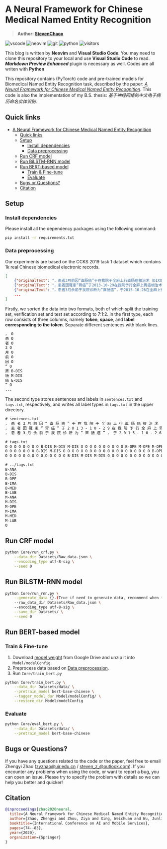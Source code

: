 # A Neural Framework for Chinese Medical Named Entity Recognition

> **Author: [StevenChaoo](https://github.com/StevenChaoo)**

![vscode](https://img.shields.io/badge/visual_studio_code-007acc?style=flat&logo=visual-studio-code&logoColor=ffffff) ![neovim](https://img.shields.io/badge/Neovim-57a143?style=flat&logo=Neovim&logoColor=ffffff) ![git](https://img.shields.io/badge/Git-f05032?style=flat&logo=git&logoColor=ffffff) ![python](https://img.shields.io/badge/Python-3776ab?style=flat&logo=Python&logoColor=ffffff) ![visitors](https://visitor-badge.glitch.me/badge?style=flat-square&page_id=UIR-ISCIE.BBC&left_color=grey&right_color=blue)

This blog is written by **Neovim** and **Visual Studio Code**. You may need to clone this repository to your local and use **Visual Studio Code** to read. ***Markdown Preview Enhanced*** plugin is necessary as well. Codes are all writen with **Python**.

This repository contains (PyTorch) code and pre-trained models for Biomedical Named Entity Recognition task, described by the paper: [*A Neural Framework for Chinese Medical Named Entity Recognition*](https://link.springer.com/chapter/10.1007/978-3-030-59605-7_6). This code is also the implementation of my B.S. thesis: *基于神经网络的中文电子病历命名实体识别*.

## Quick links

- [A Neural Framework for Chinese Medical Named Entity Recognition](#a-neural-framework-for-chinese-medical-named-entity-recognition)
  - [Quick links](#quick-links)
  - [Setup](#setup)
    - [Install dependencies](#install-dependencies)
    - [Data preprocessing](#data-preprocessing)
  - [Run CRF model](#run-crf-model)
  - [Run BiLSTM-RNN model](#run-bilstm-rnn-model)
  - [Run BERT-based model](#run-bert-based-model)
    - [Train & Fine-tune](#train--fine-tune)
    - [Evaluate](#evaluate)
  - [Bugs or Questions?](#bugs-or-questions)
  - [Citation](#citation)

## Setup

### Install dependencies

Please install all the dependency packages using the following command:

```bash
pip install -r requirements.txt
```

### Data preprocessing

Our experiments are based on the CCKS 2019 task 1 dataset which contains 1k real Chinese biomedical electronic records.

```json
[
    {"originalText": "，患者3月前因“直肠癌”于在我院于全麻上行直肠癌根治术（DIXON术），手术过程顺利，术后给予抗感染及营养支持治疗，患者恢复好，切口愈合良好。，术后病理示：直肠腺癌（中低度分化），浸润溃疡型，面积3.5*2CM，侵达外膜。双端切线另送“近端”、“远端”及环周底部切除面未查见癌。肠壁一站（10个）、中间组（8个）淋巴结未查见癌。，免疫组化染色示：ERCC1弥漫（+）、TS少部分弱（+）、SYN（-）、CGA（-）。术后查无化疗禁忌后给予3周期化疗，，方案为：奥沙利铂150MG D1，亚叶酸钙0.3G+替加氟1.0G D2-D6，同时给与升白细胞、护肝、止吐、免疫增强治疗，患者副反应轻。院外期间患者一般情况好，无恶心，无腹痛腹胀胀不适，无现患者为行复查及化疗再次来院就诊，门诊以“直肠癌术后”收入院。   近期患者精神可，饮食可，大便正常，小便正常，近期体重无明显变化。", "entities": [{"label_type": "疾病和诊断", "overlap": 0, "start_pos": 8, "end_pos": 11}, {"label_type": "手术", "overlap": 0, "start_pos": 21, "end_pos": 35}, {"label_type": "疾病和诊断", "overlap": 0, "start_pos": 78, "end_pos": 95}, {"label_type": "解剖部位", "overlap": 0, "start_pos": 139, "end_pos": 159}, {"end_pos": 234, "label_type": "药物", "overlap": 0, "start_pos": 230}, {"end_pos": 247, "label_type": "药物", "overlap": 0, "start_pos": 243}, {"end_pos": 255, "label_type": "药物", "overlap": 0, "start_pos": 252}, {"label_type": "解剖部位", "overlap": 0, "start_pos": 276, "end_pos": 277}, {"label_type": "解剖部位", "overlap": 0, "start_pos": 312, "end_pos": 313}, {"label_type": "解剖部位", "overlap": 0, "start_pos": 314, "end_pos": 315}, {"label_type": "疾病和诊断", "overlap": 0, "start_pos": 342, "end_pos": 347}]},
    {"originalText": "，患者因罹患“胃癌”于2013-10-29在我院予行全麻上胃癌根治术，，术中见：腹腔内腹水，腹膜无转移，肝脏未触及明显转移性灶，肿瘤位于胃体、胃底部，小弯侧偏后壁，约5*4*2CM大小，肿瘤已侵达浆膜外，第1、3组淋巴结肿大，肿瘤尚能活动，经探查决定行全胃切除，空肠J字代胃术。手术顺利，术后积极予相关对症支持治疗；，后病理示：胃底、体小弯侧低分化腺癌，部分为印戒细胞癌图像，蕈伞型，面积5.2*3.5CM，局部侵达粘膜上层，并于少数腺管内查见癌栓。双端切线及另送“近端切线”未查见癌。呈三组（5/13个）淋巴结癌转移。一组（7个）、四组（13个）、五组（1个）、六组（4个）淋巴结未查见癌。，癌组织免疫组化染色示：ERCC1（+）、β-TUBULIN-III（+）、TS（-）、RRM1（-）、TOPOII阳性细胞数约20%、CERBB-2（2+） 。依据患者病情及肿瘤病理与分期继续术后辅助性化疗指征存在，患者及家属拒绝化疗。自术后出院以来，患者一般情况保持良好；无发热，偶有恶心，无呕吐，无反酸、嗳气，无明显进食不适，偶有进食后轻微腹胀，无腹痛。现患者为行进一步复查并必要时适当处理而再来我院就诊，门诊依情以“胃恶性肿瘤术后”收入院。目前患者精神及情绪状态良好，食欲较术前明显减少，饮食可，夜间睡眠后；今8个月体重减轻18KG。", "entities": [{"label_type": "疾病和诊断", "overlap": 0, "start_pos": 7, "end_pos": 9}, {"end_pos": 34, "label_type": "手术", "overlap": 0, "start_pos": 29}, {"end_pos": 42, "label_type": "解剖部位", "overlap": 0, "start_pos": 40}, {"end_pos": 44, "label_type": "解剖部位", "overlap": 0, "start_pos": 43}, {"label_type": "解剖部位", "overlap": 0, "start_pos": 46, "end_pos": 47}, {"end_pos": 54, "label_type": "解剖部位", "overlap": 0, "start_pos": 52}, {"end_pos": 70, "label_type": "解剖部位", "overlap": 0, "start_pos": 68}, {"end_pos": 74, "label_type": "解剖部位", "overlap": 0, "start_pos": 71}, {"label_type": "解剖部位", "overlap": 0, "start_pos": 75, "end_pos": 78}, {"end_pos": 138, "label_type": "手术", "overlap": 0, "start_pos": 126}, {"label_type": "疾病和诊断", "overlap": 0, "start_pos": 164, "end_pos": 191}, {"label_type": "解剖部位", "overlap": 0, "start_pos": 244, "end_pos": 256}, {"label_type": "解剖部位", "overlap": 0, "start_pos": 260, "end_pos": 291}, {"end_pos": 470, "label_type": "解剖部位", "overlap": 0, "start_pos": 469}, {"end_pos": 474, "label_type": "解剖部位", "overlap": 0, "start_pos": 473}, {"label_type": "疾病和诊断", "overlap": 0, "start_pos": 508, "end_pos": 515}]},
    {"originalText": "，患者3月余前于我院诊断为“直肠癌”，于2015-10-26在全麻上行腹腔镜直肠癌根治术，，术后病理示：，201518502：（直肠）腺癌（中度分化），浸润溃疡型，体积2.7*2*0.8CM，侵达浆膜。 双端切线及另送“近切线”、“远切线”未查见癌。 肠壁一站（6个）、中间组（3个）、中央组（3个）淋巴结未查见癌。低级别腺管状腺瘤。，免疫组化染色示：TS部分（+）、SYN（-）。，术后病理分期：PT3N0M0，II期，DUKES B。依情2015-11-08.2015-12-09给予奥沙利铂200MG D1+亚叶酸钙0.3G D2-6 +替加氟1G D2-6 静滴，同时辅以镇吐、升血、免疫调节等对症支持治疗。化疗过程总体顺利。现为复查化疗来我院，门诊以“直肠癌术后”收入院。目前患者精神好，食欲及饮食好，夜间睡眠良好，小便正常，大便4-5次/天，基本成形。否认近期明显体重变化。", "entities": [{"label_type": "疾病和诊断", "overlap": 0, "start_pos": 14, "end_pos": 17}, {"end_pos": 44, "label_type": "手术", "overlap": 0, "start_pos": 35}, {"label_type": "疾病和诊断", "overlap": 0, "start_pos": 63, "end_pos": 81}, {"label_type": "解剖部位", "overlap": 0, "start_pos": 126, "end_pos": 153}, {"label_type": "疾病和诊断", "overlap": 0, "start_pos": 158, "end_pos": 166}, {"end_pos": 248, "label_type": "药物", "overlap": 0, "start_pos": 244}, {"end_pos": 261, "label_type": "药物", "overlap": 0, "start_pos": 257}, {"end_pos": 275, "label_type": "药物", "overlap": 0, "start_pos": 272}, {"label_type": "疾病和诊断", "overlap": 0, "start_pos": 331, "end_pos": 336}]},
    ...
]
```

Firstly, we sorted the data into two formats, both of which split the training set, verification set and test set according to 7:1:2. In the first type, each row consists of three columns, namely **token**, **space**, and **label corresponding to the token**. Separate different sentences with blank lines.

```txt
， O
患 O
者 O
3 O
月 O
前 O
因 O
“ O
直 B-DIS
肠 M-DIS
癌 E-DIS
” O
...
```

The second type stores sentences and labels in `sentences.txt` and `tags.txt`, respectively, and writes all label types in `tags.txt` in the upper directory.

```txt
# sentences.txt
， 患 者 3 月 前 因 “ 直 肠 癌 ” 于 在 我 院 于 全 麻 上 行 直 肠 癌 根 治 术 （ D I X O N 术 ） ， 手 术 过 程 顺 利 ， 术 后 给 予 抗 感 染 及 营 养 支 持 治 疗 ， 患 者 恢 复 好 ， 切 口 愈 合 良 好 。 ， 术 后 病 理 示 ： 直 肠 腺 癌 （ 中 低 度 分 化 ） ， 浸 润 溃 疡 型 ， 面 积 3 . 5 * 2 C M ， 侵 达 外 膜 。 双 端 切 线 另 送 “ 近 端 ” 、 “ 远 端 ” 及 环 周 底 部 切 除 面 未 查 见 癌 。 肠 壁 一 站 （ 1 0 个 ） 、 中 间 组 （ 8 个 ） 淋 巴 结 未 查 见 癌 。 ， 免 疫 组 化 染 色 示 ： E R C C 1 弥 漫 （ + ） 、 T S 少 部 分 弱 （ + ） 、 S Y N （ - ） 、 C G A （ - ） 。 术 后 查 无 化 疗 禁 忌 后 给 予 3 周 期 化 疗 ， ， 方 案 为 ： 奥 沙 利 铂 1 5 0 M G <SPACE> D 1 ， 亚 叶 酸 钙 0 . 3 G + 替 加 氟 1 . 0 G <SPACE> D 2 - D 6 ， 同 时 给 与 升 白 细 胞 、 护 肝 、 止 吐 、 免 疫 增 强 治 疗 ， 患 者 副 反 应 轻 。 院 外 期 间 患 者 一 般 情 况 好 ， 无 恶 心 ， 无 腹 痛 腹 胀 胀 不 适 ， 无 现 患 者 为 行 复 查 及 化 疗 再 次 来 院 就 诊 ， 门 诊 以 “ 直 肠 癌 术 后 ” 收 入 院 。 <SPACE> <SPACE> <SPACE> 近 期 患 者 精 神 可 ， 饮 食 可 ， 大 便 正 常 ， 小 便 正 常 ， 近 期 体 重 无 明 显 变 化 。 
， 患 者 因 罹 患 “ 胃 癌 ” 于 2 0 1 3 - 1 0 - 2 9 在 我 院 予 行 全 麻 上 胃 癌 根 治 术 ， ， 术 中 见 ： 腹 腔 内 腹 水 ， 腹 膜 无 转 移 ， 肝 脏 未 触 及 明 显 转 移 性 灶 ， 肿 瘤 位 于 胃 体 、 胃 底 部 ， 小 弯 侧 偏 后 壁 ， 约 5 * 4 * 2 C M 大 小 ， 肿 瘤 已 侵 达 浆 膜 外 ， 第 1 、 3 组 淋 巴 结 肿 大 ， 肿 瘤 尚 能 活 动 ， 经 探 查 决 定 行 全 胃 切 除 ， 空 肠 J 字 代 胃 术 。 手 术 顺 利 ， 术 后 积 极 予 相 关 对 症 支 持 治 疗 ； ， 后 病 理 示 ： 胃 底 、 体 小 弯 侧 低 分 化 腺 癌 ， 部 分 为 印 戒 细 胞 癌 图 像 ， 蕈 伞 型 ， 面 积 5 . 2 * 3 . 5 C M ， 局 部 侵 达 粘 膜 上 层 ， 并 于 少 数 腺 管 内 查 见 癌 栓 。 双 端 切 线 及 另 送 “ 近 端 切 线 ” 未 查 见 癌 。 呈 三 组 （ 5 / 1 3 个 ） 淋 巴 结 癌 转 移 。 一 组 （ 7 个 ） 、 四 组 （ 1 3 个 ） 、 五 组 （ 1 个 ） 、 六 组 （ 4 个 ） 淋 巴 结 未 查 见 癌 。 ， 癌 组 织 免 疫 组 化 染 色 示 ： E R C C 1 （ + ） 、 β - T U B U L I N - I I I （ + ） 、 T S （ - ） 、 R R M 1 （ - ） 、 T O P O I I 阳 性 细 胞 数 约 2 0 % 、 C E R B B - 2 （ 2 + ） <SPACE> 。 依 据 患 者 病 情 及 肿 瘤 病 理 与 分 期 继 续 术 后 辅 助 性 化 疗 指 征 存 在 ， 患 者 及 家 属 拒 绝 化 疗 。 自 术 后 出 院 以 来 ， 患 者 一 般 情 况 保 持 良 好 ； 无 发 热 ， 偶 有 恶 心 ， 无 呕 吐 ， 无 反 酸 、 嗳 气 ， 无 明 显 进 食 不 适 ， 偶 有 进 食 后 轻 微 腹 胀 ， 无 腹 痛 。 现 患 者 为 行 进 一 步 复 查 并 必 要 时 适 当 处 理 而 再 来 我 院 就 诊 ， 门 诊 依 情 以 “ 胃 恶 性 肿 瘤 术 后 ” 收 入 院 。 目 前 患 者 精 神 及 情 绪 状 态 良 好 ， 食 欲 较 术 前 明 显 减 少 ， 饮 食 可 ， 夜 间 睡 眠 后 ； 今 8 个 月 体 重 减 轻 1 8 K G 。 
， 患 者 3 月 余 前 于 我 院 诊 断 为 “ 直 肠 癌 ” ， 于 2 0 1 5 - 1 0 - 2 6 在 全 麻 上 行 腹 腔 镜 直 肠 癌 根 治 术 ， ， 术 后 病 理 示 ： ， 2 0 1 5 1 8 5 0 2 ： （ 直 肠 ） 腺 癌 （ 中 度 分 化 ） ， 浸 润 溃 疡 型 ， 体 积 2 . 7 * 2 * 0 . 8 C M ， 侵 达 浆 膜 。 <SPACE> 双 端 切 线 及 另 送 “ 近 切 线 ” 、 “ 远 切 线 ” 未 查 见 癌 。 <SPACE> 肠 壁 一 站 （ 6 个 ） 、 中 间 组 （ 3 个 ） 、 中 央 组 （ 3 个 ） 淋 巴 结 未 查 见 癌 。 低 级 别 腺 管 状 腺 瘤 。 ， 免 疫 组 化 染 色 示 ： T S 部 分 （ + ） 、 S Y N （ - ） 。 ， 术 后 病 理 分 期 ： P T 3 N 0 M 0 ， I I 期 ， D U K E S <SPACE> B 。 依 情 2 0 1 5 - 1 1 - 0 8 . 2 0 1 5 - 1 2 - 0 9 给 予 奥 沙 利 铂 2 0 0 M G <SPACE> D 1 + 亚 叶 酸 钙 0 . 3 G <SPACE> D 2 - 6 <SPACE> + 替 加 氟 1 G <SPACE> D 2 - 6 <SPACE> 静 滴 ， 同 时 辅 以 镇 吐 、 升 血 、 免 疫 调 节 等 对 症 支 持 治 疗 。 化 疗 过 程 总 体 顺 利 。 现 为 复 查 化 疗 来 我 院 ， 门 诊 以 “ 直 肠 癌 术 后 ” 收 入 院 。 目 前 患 者 精 神 好 ， 食 欲 及 饮 食 好 ， 夜 间 睡 眠 良 好 ， 小 便 正 常 ， 大 便 4 - 5 次 / 天 ， 基 本 成 形 。 否 认 近 期 明 显 体 重 变 化 。 

# tags.txt
O O O O O O O O B-DIS M-DIS M-DIS O O O O O O O O O O B-OPE M-OPE M-OPE M-OPE M-OPE M-OPE M-OPE M-OPE M-OPE M-OPE M-OPE M-OPE M-OPE M-OPE O O O O O O O O O O O O O O O O O O O O O O O O O O O O O O O O O O O O O O O O O O O B-DIS M-DIS M-DIS M-DIS M-DIS M-DIS M-DIS M-DIS M-DIS M-DIS M-DIS M-DIS M-DIS M-DIS M-DIS M-DIS M-DIS O O O O O O O O O O O O O O O O O O O O O O O O O O O O O O O O O O O O O O O O O O O O B-ANA M-ANA M-ANA M-ANA M-ANA M-ANA M-ANA M-ANA M-ANA M-ANA M-ANA M-ANA M-ANA M-ANA M-ANA M-ANA M-ANA M-ANA M-ANA M-ANA O O O O O O O O O O O O O O O O O O O O O O O O O O O O O O O O O O O O O O O O O O O O O O O O O O O O O O O O O O O O O O O O O O O O O O O B-MED M-MED M-MED M-MED O O O O O O O O O B-MED M-MED M-MED M-MED O O O O O B-MED M-MED M-MED O O O O O O O O O O O O O O O O O O O O O B-ANA O O O O O O O O O O O O O O O O O O O O O O O O O O O O O O O O O O O B-ANA O B-ANA O O O O O O O O O O O O O O O O O O O O O O O O O O O B-DIS M-DIS M-DIS M-DIS M-DIS O O O O O O O O O O O O O O O O O O O O O O O O O O O O O O O O O O O O O O O O 
O O O O O O O B-DIS M-DIS O O O O O O O O O O O O O O O O O O O O B-OPE M-OPE M-OPE M-OPE M-OPE O O O O O O B-ANA M-ANA O B-ANA O O B-ANA O O O O O B-ANA M-ANA O O O O O O O O O O O O O O B-ANA M-ANA O B-ANA M-ANA M-ANA O B-ANA M-ANA M-ANA O O O O O O O O O O O O O O O O O O O O O O O O O O O O O O O O O O O O O O O O O O O O O O O O B-OPE M-OPE M-OPE M-OPE M-OPE M-OPE M-OPE M-OPE M-OPE M-OPE M-OPE M-OPE O O O O O O O O O O O O O O O O O O O O O O O O O O B-DIS M-DIS M-DIS M-DIS M-DIS M-DIS M-DIS M-DIS M-DIS M-DIS M-DIS M-DIS M-DIS M-DIS M-DIS M-DIS M-DIS M-DIS M-DIS M-DIS M-DIS M-DIS M-DIS M-DIS M-DIS M-DIS M-DIS O O O O O O O O O O O O O O O O O O O O O O O O O O O O O O O O O O O O O O O O O O O O O O O O O O O O O B-ANA M-ANA M-ANA M-ANA M-ANA M-ANA M-ANA M-ANA M-ANA M-ANA M-ANA M-ANA O O O O B-ANA M-ANA M-ANA M-ANA M-ANA M-ANA M-ANA M-ANA M-ANA M-ANA M-ANA M-ANA M-ANA M-ANA M-ANA M-ANA M-ANA M-ANA M-ANA M-ANA M-ANA M-ANA M-ANA M-ANA M-ANA M-ANA M-ANA M-ANA M-ANA M-ANA M-ANA O O O O O O O O O O O O O O O O O O O O O O O O O O O O O O O O O O O O O O O O O O O O O O O O O O O O O O O O O O O O O O O O O O O O O O O O O O O O O O O O O O O O O O O O O O O O O O O O O O O O O O O O O O O O O O O O O O O O O O O O O O O O O O O O O O O O O O O O O O O O O O O O O O O O O O O O O O O O O O O O O O O O O O O O O O O O O O O O O O B-ANA O O O B-ANA O O O O O O O O O O O O O O O O O O O O O O O O O O O O O O O O O O B-DIS M-DIS M-DIS M-DIS M-DIS M-DIS M-DIS O O O O O O O O O O O O O O O O O O O O O O O O O O O O O O O O O O O O O O O O O O O O O O O O O O O O 
O O O O O O O O O O O O O O B-DIS M-DIS M-DIS O O O O O O O O O O O O O O O O O O B-OPE M-OPE M-OPE M-OPE M-OPE M-OPE M-OPE M-OPE M-OPE O O O O O O O O O O O O O O O O O O O B-DIS M-DIS M-DIS M-DIS M-DIS M-DIS M-DIS M-DIS M-DIS M-DIS M-DIS M-DIS M-DIS M-DIS M-DIS M-DIS M-DIS M-DIS O O O O O O O O O O O O O O O O O O O O O O O O O O O O O O O O O O O O O O O O O O O O O B-ANA M-ANA M-ANA M-ANA M-ANA M-ANA M-ANA M-ANA M-ANA M-ANA M-ANA M-ANA M-ANA M-ANA M-ANA M-ANA M-ANA M-ANA M-ANA M-ANA M-ANA M-ANA M-ANA M-ANA M-ANA M-ANA M-ANA O O O O O B-DIS M-DIS M-DIS M-DIS M-DIS M-DIS M-DIS M-DIS O O O O O O O O O O O O O O O O O O O O O O O O O O O O O O O O O O O O O O O O O O O O O O O O O O O O O O O O O O O O O O O O O O O O O O O O O O O O O O B-MED M-MED M-MED M-MED O O O O O O O O O B-MED M-MED M-MED M-MED O O O O O O O O O O O B-MED M-MED M-MED O O O O O O O O O O O O O O O O O O O O O O O O O O O O O O O O O O O O O O O O O O O O O O O O O O O O O O O O B-DIS M-DIS M-DIS M-DIS M-DIS O O O O O O O O O O O O O O O O O O O O O O O O O O O O O O O O O O O O O O O O O O O O O O O O O O O O O O O O O 

# ../tags.txt
B-ANA
B-DIS
B-OPE
B-IMA
B-MED
B-LAB
M-ANA
M-DIS
M-OPE
M-IMA
M-MED
M-LAB
O
```

## Run CRF model

```bash
python Core/run_crf.py \
    --data_dir Datasets/Raw_data.json \
    --encoding_type utf-8-sig \
    --seed 0
```

## Run BiLSTM-RNN model

```bash
python Core/run_rnn.py \
    --generate_data {}.(True if need to generate data, recommend when first run this code or False) \
    --raw_data_dir Datasets/Raw_data.json \ 
    --encoding_type utf-8-sig \
    --save_dir Datasets/ \
    --seed 0
```

## Run BERT-based model

### Train & Fine-tune

1. Download [model weight](https://drive.google.com/file/d/1wXdhFf4BiXcafiZw7psURNcNqy8rwFw4/view?usp=sharing) from Google Drive and unzip it into `Model/modelConfig`.
2. Preprocess data based on [Data preprocession](#data-preprocessing).
3. Run `Core/train_bert.py`

```bash
python Core/train_bert.py \
    --data_dir Datasets/data/ \
    --pretrain_model bert-base-chinese \
    --tagger_model_dur Model/modelConfig/ \
    --restore_dir Model/modelConfig
```

### Evaluate

```bash
python Core/eval_bert.py \
    --data_dir Datasets/data/ \
    --pretrain_model bert-base-chinese
```

## Bugs or Questions?

If you have any questions related to the code or the paper, feel free to email Zhengyi Zhao (zyzhao@uir.edu.cn / steven_z_@outlook.com). If you encounter any problems when using the code, or want to report a bug, you can open an issue. Please try to specify the problem with details so we can help you better and quicker!

## Citation

```bibtex
@inproceedings{zhao2020neural,
  title={A Neural Framework for Chinese Medical Named Entity Recognition},
  author={Zhao, Zhengyi and Zhou, Ziya and Xing, Weichuan and Wu, Junlin and Chang, Yuan and Li, Binyang},
  booktitle={International Conference on AI and Mobile Services},
  pages={74--83},
  year={2020},
  organization={Springer}
}
```
